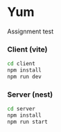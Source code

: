 # Yum

Assignment test

### Client (vite)

```bash
cd client
npm install
npm run dev
```

### Server (nest)

```bash
cd server
npm install
npm run start
```